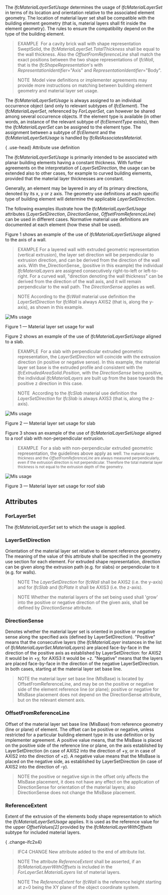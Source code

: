 The _IfcMaterialLayerSetUsage_ determines the usage of _IfcMaterialLayerSet_ in terms of its location and orientation relative to the associated element geometry. The location of material layer set shall be compatible with the building element geometry (that is, material layers shall fit inside the element geometry). The rules to ensure the compatibility depend on the type of the building element.

<!-- end of short definition -->


> EXAMPLE  For a cavity brick wall with shape representation SweptSolid, the _IfcMaterialLayerSet.TotalThickness_ shall be equal to the wall thickness. Also the _OffsetFromReferenceLine_ shall match the exact positions between the two shape representations of _IfcWall_, that is the _IfcShapeRepresentation_'s with _RepresentationIdentifier_="Axis" and _RepresentationIdentifier_="Body".

> NOTE  Model view definitions or implementer agreements may provide more instructions on matching between building element geometry and material layer set usage.

The _IfcMaterialLayerSetUsage_ is always assigned to an individual occurrence object (and only to relevant subtypes of _IfcElement_). The _IfcMaterialLayerSet_, referenced by _ForLayerSet_, can however be shared among several occurrence objects. If the element type is available (in other words, an instance of the relevant subtype of _IfcElementType_ exists), then the _IfcMaterialLayerSet_ can be assigned to the element type. The assignment between a subtype of _IfcElement_ and the _IfcMaterialLayerSetUsage_ is handled by _IfcRelAssociatesMaterial_.

{ .use-head}
Attribute use definition

The _IfcMaterialLayerSetUsage_ is primarily intended to be associated with planar building elements having a constant thickness. With further agreements on the interpretation of _LayerSetDirection_, the usage can be extended also to other cases, for example to curved building elements, provided that the material layer thicknesses are constant.

Generally, an element may be layered in any of its primary directions, denoted by its x, y or z axis. The geometry use definitions at each specific type of building element will determine the applicable _LayerSetDirection_.

The following examples illustrate how the _IfcMaterialLayerSetUsage_ attributes (_LayerSetDirection_, _DirectionSense_, _OffsetFromReferenceLine_) can be used in different cases. Normative material use definitions are documented at each element (how these shall be used).

Figure 1 shows an example of the use of _IfcMaterialLayerSetUsage_ aligned to the axis of a wall.

> EXAMPLE For a layered wall with extruded geometric representation (vertical extrusion), the layer set direction will be perpendicular to extrusion direction, and can be derived from the direction of the wall axis. With the_DirectionSense_ (positive in this example) the individual _IfcMaterialLayers_ are assigned consecutively right-to-left or left-to-right. For a curved wall, "direction denoting the wall thickness" can be derived from the direction of the wall axis, and it will remain perpendicular to the wall path. The _DirectionSense_ applies as well.

> NOTE According to the _IfcWall_ material use definition the _LayerSetDirection_ for _IfcWall_ is always AXIS2 (that is, along the y-axis), as shown in this example.

![Mls usage](../../../../figures/ifcmateriallayersetusage_wall-01.png)

Figure 1 — Material layer set usage for wall

Figure 2 shows an example of the use of _IfcMaterialLayerSetUsage_ aligned to a slab.

> EXAMPLE  For a slab with perpendicular extruded geometric representation, the _LayerSetDirection_ will coincide with the extrusion direction (in positive or negative sense). In this example, the material layer set base is the extruded profile and consistent with the _IfcExtrudedAreaSolid.Position_, with the _DirectionSense_ being positive, the individual _IfcMaterialLayers_ are built up from the base towards the positive z direction in this case.

> NOTE  According to the _IfcSlab_ material use definition the _LayerSetDirection_ for _IfcSlab_ is always AXIS3 (that is, along the z-axis).

![Mls usage](../../../../figures/ifcmateriallayersetusage_slab-01.png)

Figure 2 — Material layer set usage for slab

Figure 3 shows an example of the use of _IfcMaterialLayerSetUsage_ aligned to a roof slab with non-perpendicular extrusion.

> EXAMPLE  For a slab with non-perpendicular extruded geometric representation, the guidelines above apply as well<small>. The material layer thickness and the <em>OffsetFromReferenceLine</em> are always measured
perpendicularly, even if the extrusion direction is not perpendicular. Therefore the total material layer thickness is
not equal to the extrusion depth of the geometry.</small>

![Mls usage](../../../../figures/ifcmateriallayersetusage_roofslab-01.png)

Figure 3 — Material layer set usage for roof slab

## Attributes

### ForLayerSet
The _IfcMaterialLayerSet_ set to which the usage is applied.

### LayerSetDirection
Orientation of the material layer set relative to element reference geometry. The meaning of the value of this attribute shall be specified in the geometry use section for each element. For extruded shape representation, direction can be given along the extrusion path (e.g. for slabs) or perpendicular to it (e.g. for walls).

> NOTE The _LayerSetDirection_ for _IfcWall_ shall be AXIS2 (i.e. the y-axis) and for _IfcSlab_ and _IfcPlate_ it shall be AXIS3 (i.e. the z-axis).

> NOTE Whether the material layers of the set being used shall 'grow' into the positive or negative direction of the given axis, shall be defined by _DirectionSense_ attribute.

### DirectionSense
Denotes whether the material layer set is oriented in positive or negative sense along the specified axis (defined by LayerSetDirection). "Positive" means that the consecutive layers (the _IfcMaterialLayer_ instances in the list of _IfcMaterialLayerSet.MaterialLayers_) are placed face-by-face in the direction of the positive axis as established by LayerSetDirection: for AXIS2 it would be in +y, for AXIS3 it would be +z. "Negative" means that the layers are placed face-by-face in the direction of the negative LayerSetDirection. In both cases, starting at the material layer set base line.
> NOTE the material layer set base line (MlsBase) is located by OffsetFromReferenceLine, and may be on the positive or negative side of the element reference line (or plane); positive or negative for MlsBase placement does not depend on the DirectionSense attribute, but on the relevant element axis.

### OffsetFromReferenceLine
Offset of the material layer set base line (MlsBase) from reference geometry (line or plane) of element. The offset can be positive or negative, unless restricted for a particular building element type in its use definition or by implementer agreement. A positive value means, that the MlsBase is placed on the positive side of the reference line or plane, on the axis established by LayerSetDirection (in case of AXIS2 into the direction of +y, or in case of AXIS2 into the direction of +z). A negative value means that the MlsBase is placed on the negative side, as established by LayerSetDirection (in case of AXIS2 into the direction of -y).
> NOTE the positive or negative sign in the offset only affects the MlsBase placement, it does not have any effect on the application of DirectionSense for orientation of the material layers; also DirectionSense does not change the MlsBase placement.

### ReferenceExtent
Extent of the extrusion of the elements body shape representation to which the _IfcMaterialLayerSetUsage_ applies. It is used as the reference value for the upper _OffsetValues[2]_ provided by the _IfcMaterialLayerWithOffsets_ subtype for included material layers.

{ .change-ifc2x4}
> IFC4 CHANGE New attribute added to the end of attribute list.

> NOTE The attribute _ReferenceExtent_ shall be asserted, if an _IfcMaterialLayerWithOffsets_ is included in the _ForLayerSet.MaterialLayers_ list of material layers.

> NOTE The _ReferenceExtent_ for _IfcWall_ is the reference height starting at z=0 being the XY plane of the object coordinate system.
